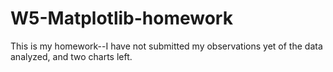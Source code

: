 # W5-Matplotlib-homework
This is my homework--I have not submitted my observations yet of the data analyzed, and two charts left.